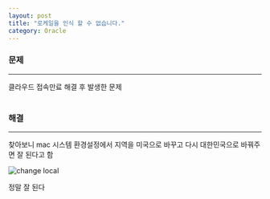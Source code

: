 ```yaml
---
layout: post
title: "로케일을 인식 할 수 없습니다."
category: Oracle
---
```


### 문제   
---
클라우드 접속만료 해결 후 발생한 문제   
&nbsp;

### 해결   
---
찾아보니 mac 시스템 환경설정에서 지역을 미국으로 바꾸고 다시 대한민국으로 바꿔주면 잘 된다고 함   

![change local](https://github.com/choy817/choy817.github.io/assets/83875844/d4b4fb10-1924-4223-923e-89e9c47ab47a)   

정말 잘 된다